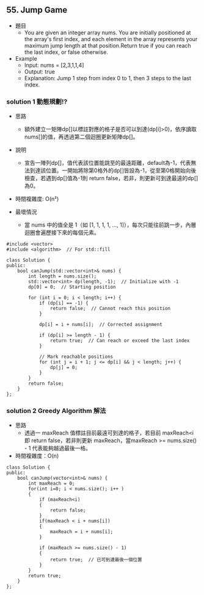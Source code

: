 ## 55. Jump Game

- 題目
    - You are given an integer array nums. You are initially positioned at the array's first index, and each element in the array represents your maximum jump length at that position.Return true if you can reach the last index, or false otherwise.
- Example
    - Input: nums = [2,3,1,1,4]
    - Output: true
    - Explanation: Jump 1 step from index 0 to 1, then 3 steps to the last index.

### solution 1 動態規劃!?

- 思路
    - 額外建立一矩陣dp[]以標註對應的格子是否可以到達(dp[i]>0)，依序讀取nums[]的值，再透過第二個迴圈更新矩陣dp[]。
- 說明
    - 宣告一陣列dp[]，值代表該位置能跳至的最遠距離，default為-1，代表無法到達該位置。一開始將除第0格外的dp[]皆設為-1，從至第0格開始向後檢查，若遇到dp[]值為-1則 return false，若非，則更新可到達最遠的dp[]為0。

- 時間複雜度: O(n²)
- 最壞情況
    - 當 nums 中的值全是 1（如 [1, 1, 1, 1, ..., 1]），每次只能往前跳一步，內層迴圈會遍歷接下來的每個元素。
```
#include <vector>
#include <algorithm>  // For std::fill

class Solution {
public:
    bool canJump(std::vector<int>& nums) {
        int length = nums.size();
        std::vector<int> dp(length, -1);  // Initialize with -1
        dp[0] = 0;  // Starting position

        for (int i = 0; i < length; i++) {
            if (dp[i] == -1) {
                return false;  // Cannot reach this position
            }
            
            dp[i] = i + nums[i];  // Corrected assignment

            if (dp[i] >= length - 1) {
                return true;  // Can reach or exceed the last index
            }

            // Mark reachable positions
            for (int j = i + 1; j <= dp[i] && j < length; j++) {
                dp[j] = 0;
            }
        }
        return false;
    }
};
```

### solution 2 Greedy Algorithm 解法

- 思路
    - 透過一 maxReach 值標註目前最遠可到達的格子，若目前 maxReach<i 即 return false，若非則更新 maxReach，當maxReach >= nums.size() - 1 代表能夠越過最後一格。
- 時間複雜度：O(n)

```
class Solution {
public:
    bool canJump(vector<int>& nums) {
        int maxReach = 0;
        for(int i=0; i < nums.size(); i++ )
        {
            if (maxReach<i)
            {
                return false;
            }
            if(maxReach < i + nums[i])
            {
                maxReach = i + nums[i]; 
            }
            
            if (maxReach >= nums.size() - 1)
            {
                return true;  // 已可到達最後一個位置
            }
        }
        return true;
    }
};
```
